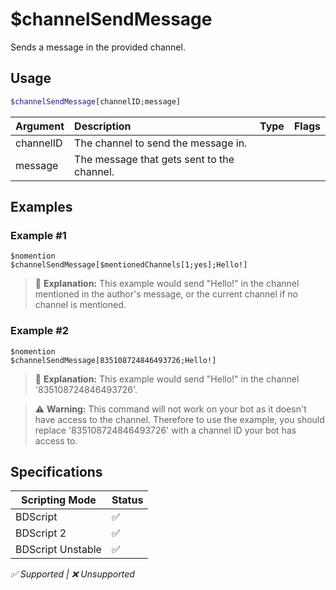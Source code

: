 # $channelSendMessage
Sends a message in the provided channel.

## Usage
```php
$channelSendMessage[channelID;message]
```

| Argument | Description | Type | Flags |
| :---- | :---- | :---- | :---- |
| channelID | The channel to send the message in. | 
| message | The message that gets sent to the channel.

## Examples
### Example #1
```
$nomention
$channelSendMessage[$mentionedChannels[1;yes];Hello!]
```
> 🤔 **Explanation:** This example would send "Hello!" in the channel mentioned in the author's message, or the current channel if no channel is mentioned.

### Example #2
```
$nomention
$channelSendMessage[835108724846493726;Hello!]
```

> 🤔 **Explanation:** This example would send "Hello!" in the channel '835108724846493726'.

> ⚠️ **Warning:** This command will not work on your bot as it doesn't have access to the channel. Therefore to use the example, you should replace '835108724846493726' with a channel ID your bot has access to.

## Specifications
| Scripting Mode | Status
| --- | --- |
| BDScript | ✅ |
| BDScript 2 | ✅ |
| BDScript Unstable | ✅ |

*✅ Supported | ❌ Unsupported*